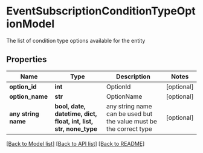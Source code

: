 # EventSubscriptionConditionTypeOptionModel

The list of condition type options available for the entity

## Properties
Name | Type | Description | Notes
------------ | ------------- | ------------- | -------------
**option_id** | **int** | OptionId | [optional] 
**option_name** | **str** | OptionName | [optional] 
**any string name** | **bool, date, datetime, dict, float, int, list, str, none_type** | any string name can be used but the value must be the correct type | [optional]

[[Back to Model list]](../README.md#documentation-for-models) [[Back to API list]](../README.md#documentation-for-api-endpoints) [[Back to README]](../README.md)


